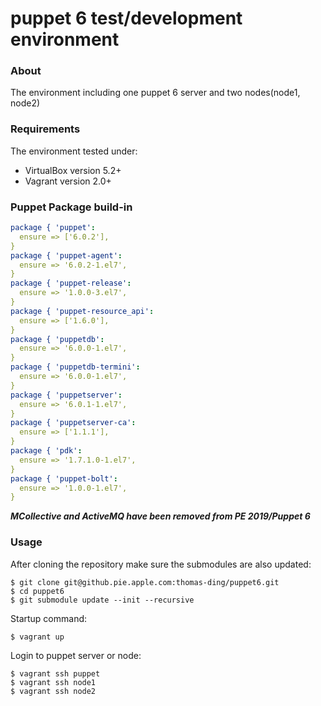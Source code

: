 # puppet 6 test/development environment

### About
The environment including one puppet 6 server and two nodes(node1, node2)

### Requirements
The environment tested under:
- VirtualBox version 5.2+
- Vagrant version 2.0+

### Puppet Package build-in
```yaml
package { 'puppet':
  ensure => ['6.0.2'],
}
package { 'puppet-agent':
  ensure => '6.0.2-1.el7',
}
package { 'puppet-release':
  ensure => '1.0.0-3.el7',
}
package { 'puppet-resource_api':
  ensure => ['1.6.0'],
}
package { 'puppetdb':
  ensure => '6.0.0-1.el7',
}
package { 'puppetdb-termini':
  ensure => '6.0.0-1.el7',
}
package { 'puppetserver':
  ensure => '6.0.1-1.el7',
}
package { 'puppetserver-ca':
  ensure => ['1.1.1'],
}
package { 'pdk':
  ensure => '1.7.1.0-1.el7',
}
package { 'puppet-bolt':
  ensure => '1.0.0-1.el7',
}
```
***MCollective and ActiveMQ have been removed from PE 2019/Puppet 6***

### Usage
After cloning the repository make sure the submodules are also updated:  
```
$ git clone git@github.pie.apple.com:thomas-ding/puppet6.git
$ cd puppet6
$ git submodule update --init --recursive
```

Startup command:
```
$ vagrant up
```
Login to puppet server or node:
```
$ vagrant ssh puppet
$ vagrant ssh node1
$ vagrant ssh node2
```
